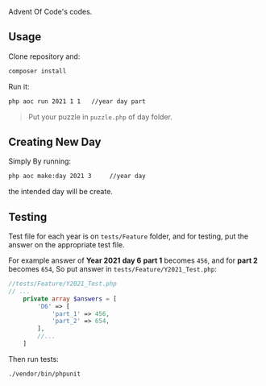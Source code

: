 Advent Of Code's codes.

## Usage

Clone repository and:

```sh
composer install
```

Run it:

```sh
php aoc run 2021 1 1   //year day part
```

> Put your puzzle in `puzzle.php` of day folder.

## Creating New Day

Simply By running:

```sh
php aoc make:day 2021 3     //year day
```

the intended day will be create.

## Testing

Test file for each year is on `tests/Feature` folder, and for testing, put the answer on the appropriate test file.

For example answer of **Year 2021** **day 6** **part 1** becomes `456`, and for **part 2** becomes `654`, So put answer in `tests/Feature/Y2021_Test.php`:

```php
//tests/Feature/Y2021_Test.php
// ...
    private array $answers = [
        'D6' => [
            'part_1' => 456,
            'part_2' => 654,
        ],
        //...
    ]
```

Then run tests:

```sh
./vendor/bin/phpunit
```
